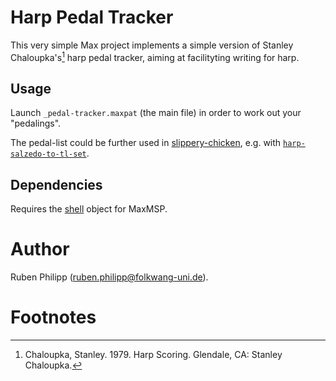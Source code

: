 # Harp Pedal Tracker

This very simple Max project implements a simple version of Stanley
Chaloupka's[^1] harp pedal tracker, aiming at facilityting writing for harp.

## Usage

Launch `_pedal-tracker.maxpat` (the main file) in order to work out your 
"pedalings". 

The pedal-list could be further used in
[slippery-chicken](http://github.com/mdedwards/slippery-chicken), e.g. with
[`harp-salzedo-to-tl-set`](https://michael-edwards.org/sc/robodoc/tl-set_lsp.html#robo905).

## Dependencies

Requires the [shell](https://github.com/jeremybernstein/shell) object for 
MaxMSP. 


# Author

Ruben Philipp (<ruben.philipp@folkwang-uni.de>).

# Footnotes

[^1]: Chaloupka, Stanley. 1979. Harp Scoring. Glendale, CA: Stanley Chaloupka.

